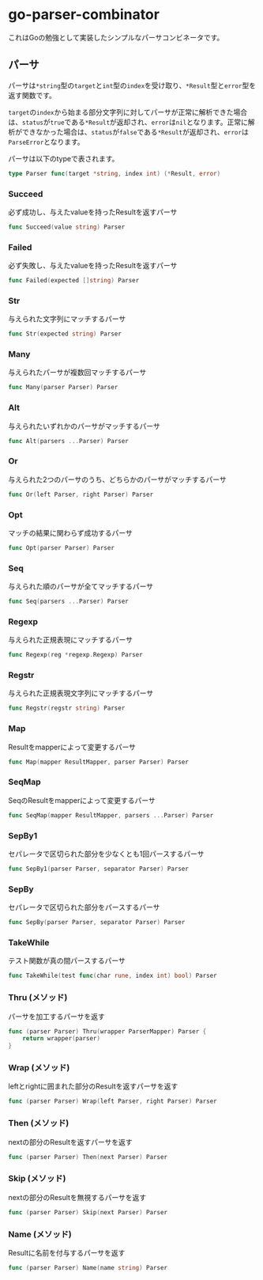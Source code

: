 # go-parser-combinator
これはGoの勉強として実装したシンプルなパーサコンビネータです。

## パーサ

パーサは`*string`型の`target`と`int`型の`index`を受け取り、`*Result`型と`error`型を返す関数です。

`target`の`index`から始まる部分文字列に対してパーサが正常に解析できた場合は、`status`が`true`である`*Result`が返却され、`error`は`nil`となります。正常に解析ができなかった場合は、`status`が`false`である`*Result`が返却され、`error`は`ParseError`となります。

パーサは以下のtypeで表されます。

```go
type Parser func(target *string, index int) (*Result, error)
```

### Succeed
必ず成功し、与えたvalueを持ったResultを返すパーサ
```go
func Succeed(value string) Parser
```

### Failed
必ず失敗し、与えたvalueを持ったResultを返すパーサ
```go
func Failed(expected []string) Parser
```

### Str
与えられた文字列にマッチするパーサ
```go
func Str(expected string) Parser
```

### Many
与えられたパーサが複数回マッチするパーサ
```go
func Many(parser Parser) Parser
```

### Alt
与えられたいずれかのパーサがマッチするパーサ
```go
func Alt(parsers ...Parser) Parser
```

### Or
与えられた2つのパーサのうち、どちらかのパーサがマッチするパーサ
```go
func Or(left Parser, right Parser) Parser
```

### Opt
マッチの結果に関わらず成功するパーサ
```go
func Opt(parser Parser) Parser
```

### Seq
与えられた順のパーサが全てマッチするパーサ
```go
func Seq(parsers ...Parser) Parser
```

### Regexp
与えられた正規表現にマッチするパーサ
```go
func Regexp(reg *regexp.Regexp) Parser
```

### Regstr
与えられた正規表現文字列にマッチするパーサ
```go
func Regstr(regstr string) Parser
```

### Map
Resultをmapperによって変更するパーサ
```go
func Map(mapper ResultMapper, parser Parser) Parser
```

### SeqMap
SeqのResultをmapperによって変更するパーサ
```go
func SeqMap(mapper ResultMapper, parsers ...Parser) Parser
```

### SepBy1
セパレータで区切られた部分を少なくとも1回パースするパーサ
```go
func SepBy1(parser Parser, separator Parser) Parser
```

### SepBy
セパレータで区切られた部分をパースするパーサ
```go
func SepBy(parser Parser, separator Parser) Parser
```

### TakeWhile
テスト関数が真の間パースするパーサ
```go
func TakeWhile(test func(char rune, index int) bool) Parser
```

### Thru (メソッド)
パーサを加工するパーサを返す
```go
func (parser Parser) Thru(wrapper ParserMapper) Parser {
	return wrapper(parser)
}
```

### Wrap (メソッド)
leftとrightに囲まれた部分のResultを返すパーサを返す
```go
func (parser Parser) Wrap(left Parser, right Parser) Parser
```

### Then (メソッド)
nextの部分のResultを返すパーサを返す
```go
func (parser Parser) Then(next Parser) Parser
```

### Skip (メソッド)
nextの部分のResultを無視するパーサを返す
```go
func (parser Parser) Skip(next Parser) Parser
```

### Name (メソッド)
Resultに名前を付与するパーサを返す
```go
func (parser Parser) Name(name string) Parser
```
